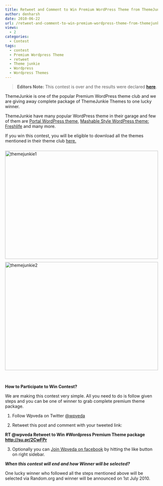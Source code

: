 ```yaml
---
title: Retweet and Comment to Win Premium WordPress Theme from ThemeJunkie
author: denharsh
date: 2010-06-22
url: /retweet-and-comment-to-win-premium-wordpress-theme-from-themejunkie/
views:
  - 2
categories:
  - Contest
tags:
  - contest
  - Premium Wordpress Theme
  - retweet
  - Theme junkie
  - Wordpress
  - Wordpress Themes
---
```

> **Editors Note:** This contest is over and the results were declared **[here][1]**.

ThemeJunkie is one of the popular Premium WordPress theme club and we are giving away complete package of ThemeJunkie Themes to one lucky winner.

ThemeJunkie have many popular WordPress theme in their garage and few of them are <a href="http://www.themepremium.com/portal-wordpress-theme-for-news-blog-theme-junkie/" onclick="_gaq.push(['_trackEvent', 'outbound-article', 'http://www.themepremium.com/portal-wordpress-theme-for-news-blog-theme-junkie/', 'Portal WordPress theme']);" target="_blank">Portal WordPress theme</a>, <a href="http://www.themepremium.com/mashable-style-wordpress-theme-freshlife/" onclick="_gaq.push(['_trackEvent', 'outbound-article', 'http://www.themepremium.com/mashable-style-wordpress-theme-freshlife/', 'Mashable Style WordPress theme: Freshlife']);" target="_blank">Mashable Style WordPress theme: Freshlife</a> and many more.

If you win this contest, you will be eligible to download all the themes mentioned in their theme club <a href="http://wpveda.com/go/ThemeJunkie/" onclick="_gaq.push(['_trackEvent', 'outbound-article', 'http://wpveda.com/go/ThemeJunkie/', 'here.']);" target="_blank">here.</a>

[<img class=" wp-image-50583" style="float: none;margin: 10px auto;border-width: 0px" src="http://cdn.devilsworkshop.org/files/2010/06/themejunkie1_thumb.jpg" alt="themejunkie1" width="504" height="356" border="0" />][2] [<img class="wp-image-2538" style="float: none;margin-left: auto;margin-right: auto;border-width: 0px" src="http://cdn.devilsworkshop.org/files/2010/06/themejunkie2_thumb.jpg" alt="themejunkie2" width="504" height="356" border="0" />][3]

&nbsp;

<p class="note">
  <strong>How to Participate to Win Contest?</strong>
</p>

We are making this contest very simple. All you need to do is follow given steps and you can be one of winner to grab complete premium theme package.

1. Follow Wpveda on Twitter <a href="http://twitter.com/wpveda" onclick="_gaq.push(['_trackEvent', 'outbound-article', 'http://twitter.com/wpveda', '@wpveda']);" target="_blank">@wpveda</a>

2. Retweet this post and comment with your tweeted link:

<p class="alert">
  <strong>RT @wpveda Retweet to Win #Wordpress Premium Theme package </strong><strong><a href="http://su.pr/2CwFPr" onclick="_gaq.push(['_trackEvent', 'outbound-article', 'http://su.pr/2CwFPr', 'http://su.pr/2CwFPr']);" >http://su.pr/2CwFPr</a> </strong>
</p>

3. Optionally you can <a href="http://www.facebook.com/pages/wpveda/114476241930779" onclick="_gaq.push(['_trackEvent', 'outbound-article', 'http://www.facebook.com/pages/wpveda/114476241930779', 'Join Wpveda on facebook']);" >Join Wpveda on facebook</a> by hitting the like button on right sidebar.

***When this contest will end and how Winner will be selected?***

One lucky winner who followed all the steps mentioned above will be selected via Random.org and winner will be announced on 1st July 2010.

 [1]: http://devilsworkshop.org/results-winner-of-premium-wordpress-theme-from-themejunkie/
 [2]: http://cdn.devilsworkshop.org/files/2010/06/themejunkie1.jpg
 [3]: http://cdn.devilsworkshop.org/files/2010/06/themejunkie2.jpg

